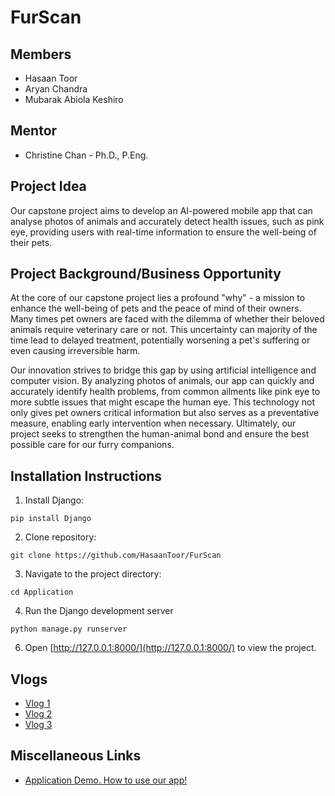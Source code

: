 # FurScan

## Members
* Hasaan Toor
* Aryan Chandra
* Mubarak Abiola Keshiro

## Mentor
* Christine Chan - Ph.D., P.Eng.

## Project Idea
Our capstone project aims to develop an AI-powered mobile app that can analyse photos of animals and accurately detect health issues, such as pink eye, providing users with real-time information to ensure the well-being of their pets.

## Project Background/Business Opportunity
At the core of our capstone project lies a profound "why" - a mission to enhance the well-being of pets and the peace of mind of their owners. Many times pet owners are faced with the dilemma of whether their beloved animals require veterinary care or not. This uncertainty can majority of the time lead to delayed treatment, potentially worsening a pet's suffering or even causing irreversible harm. 

Our innovation strives to bridge this gap by using artificial intelligence and computer vision. By analyzing photos of animals, our app can quickly and accurately identify health problems, from common ailments like pink eye to more subtle issues that might escape the human eye. This technology not only gives pet owners critical information but also serves as a preventative measure, enabling early intervention when necessary. Ultimately, our project seeks to strengthen the human-animal bond and ensure the best possible care for our furry companions.

## Installation Instructions
1. Install Django:
```
pip install Django
```
2. Clone repository:
```
git clone https://github.com/HasaanToor/FurScan
```
3. Navigate to the project directory:
```
cd Application
```
4. Run the Django development server
```
python manage.py runserver
```
6. Open [http://127.0.0.1:8000/](http://127.0.0.1:8000/) to view the project.
 
## Vlogs
* [Vlog 1](https://www.youtube.com/watch?v=oTGdbxi8asQ)
* [Vlog 2](https://www.youtube.com/watch?v=A2CbUuWAKgw)
* [Vlog 3](https://www.youtube.com/watch?v=9Z44IviPvpc)

## Miscellaneous Links
* [Application Demo. How to use our app!](https://www.youtube.com/watch?v=FRidz-tvH48)
